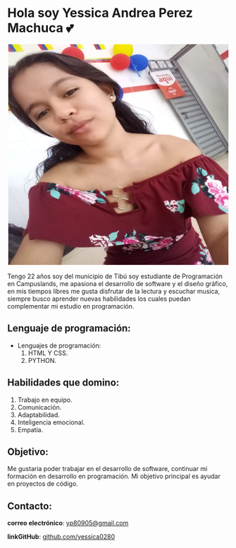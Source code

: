 # Hola soy Yessica Andrea Perez Machuca 💕
<p align=center>
  <img src="imagen/yo.jpeg" width=500 height=500></img>
</p>

Tengo 22 años soy del municipio de Tibú soy estudiante de Programación en Campuslands, me apasiona el desarrollo de software y el diseño gráfico, en mis tiempos libres me gusta disfrutar de la lectura y escuchar musica, siempre busco aprender nuevas habilidades los cuales puedan complementar mi estudio en programación.

## Lenguaje de programación:
* Lenguajes de programación:
  1. HTML Y CSS.
  2. PYTHON.

## Habilidades que domino:
1. Trabajo en equipo.
2. Comunicación.
3. Adaptabilidad.
4. Inteligencia emocional.
5. Empatía.

## Objetivo:
Me gustaria poder trabajar en el desarrollo de software, continuar mi formación en desarrollo en programación. Mi objetivo principal es ayudar en proyectos de código.

## Contacto:
**correo electrónico**: yp80905@gmail.com

**linkGitHub**: [github.com/yessica0280](https://github.com/yessica0280?tab=repositories)
